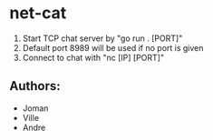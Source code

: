 # net-cat

1. Start TCP chat server by "go run . [PORT]"
2. Default port 8989 will be used if no port is given
3. Connect to chat with "nc [IP] [PORT]"

## Authors:
- Joman
- Ville
- Andre